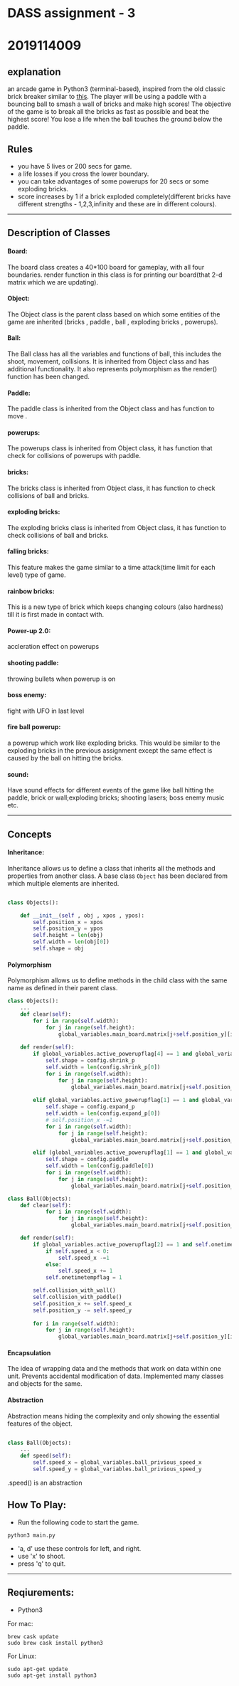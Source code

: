 # DASS assignment - 3
# 2019114009

## explanation

an arcade game in Python3 (terminal-based), inspired from the old classic brick breaker similar to [this](https://www.youtube.com/watch?v=BXEk0IHzHOM). The player will be using a paddle with a bouncing ball to smash a wall of bricks and make high scores! The objective of the game is to break all the bricks as fast as possible and beat the highest score! You lose a life when the ball touches the ground below the paddle.

Rules
-------------------

* you have 5 lives or 200 secs for game. 
* a life losses if you cross the lower boundary.
* you can take advantages of some powerups for 20 secs or some exploding bricks. 
* score increases by 1 if a brick exploded completely(different bricks have different strengths - 1,2,3,infinity and these are in different colours).


------------------------

Description of Classes 
--------------------------------------------
#### Board:
The board class creates a 40*100 board for gameplay, with all four boundaries. render function in this class is for printing our board(that 2-d matrix which we are updating).

#### Object:
The Object class is the parent class based on which some entities of the game are inherited (bricks , paddle , ball , exploding bricks , powerups).

#### Ball:
The Ball class has all the variables and functions of ball, this includes the shoot, movement, collisions. It is inherited from Object class and has additional functionality. It also represents polymorphism as the render() function has been changed.

#### Paddle:
The paddle class is inherited from the Object class and has function to move .

#### powerups:
The powerups class is inherited from Object class, it has function that check for collisions of powerups with paddle.

#### bricks:
The bricks class is inherited from Object class, it has function to check collisions of ball and bricks.

#### exploding bricks:
The exploding bricks class is inherited from Object class, it has function to check collisions of ball and bricks.

#### falling bricks:
This feature makes the game similar to a time attack(time limit for each level) type of game. 

#### rainbow bricks:
This is a new type of brick which keeps changing colours (also hardness) till it is first made in contact with.

#### Power-up 2.0:
accleration effect on powerups

#### shooting paddle:
throwing bullets when powerup is on 

#### boss enemy:
fight with UFO in last level

#### fire ball powerup:
a powerup which work like exploding bricks. 
This would be similar to the exploding bricks in the previous assignment except the same effect is caused by the ball on hitting the bricks.

#### sound:
Have sound effects for different events of the game like ball hitting the paddle, brick or wall;exploding bricks; shooting lasers; boss enemy music etc.
__________________

Concepts
--------------------------------------------

#### Inheritance:

Inheritance allows us to define a class that inherits all the methods and properties from another class. 
A base class `Object` has been declared from which multiple elements are inherited.

```python

class Objects():

    def __init__(self , obj , xpos , ypos):
        self.position_x = xpos
        self.position_y = ypos
        self.height = len(obj)
        self.width = len(obj[0])
        self.shape = obj

```

#### Polymorphism

Polymorphism allows us to define methods in the child class with the same name as defined in their parent class. 

```python
class Objects():
    ...
    def clear(self):
        for i in range(self.width):
            for j in range(self.height):
                global_variables.main_board.matrix[j+self.position_y][i+self.position_x] = " "
    
    def render(self):
        if global_variables.active_powerupflag[4] == 1 and global_variables.active_powerupflag[1] == 0:
            self.shape = config.shrink_p
            self.width = len(config.shrink_p[0])
            for i in range(self.width):
                for j in range(self.height):
                    global_variables.main_board.matrix[j+self.position_y][i+self.position_x] =( Back.CYAN + Fore.CYAN + self.shape[j][i] )
        
        elif global_variables.active_powerupflag[1] == 1 and global_variables.active_powerupflag[4] == 0:
            self.shape = config.expand_p
            self.width = len(config.expand_p[0])
            # self.position_x -=1 
            for i in range(self.width):
                for j in range(self.height):
                    global_variables.main_board.matrix[j+self.position_y][i+self.position_x] =( Back.CYAN + Fore.CYAN + self.shape[j][i] )

        elif (global_variables.active_powerupflag[1] == 1 and global_variables.active_powerupflag[4] == 1) or (global_variables.active_powerupflag[1] == 0 and global_variables.active_powerupflag[4] == 0):
            self.shape = config.paddle
            self.width = len(config.paddle[0])
            for i in range(self.width):
                for j in range(self.height):
                    global_variables.main_board.matrix[j+self.position_y][i+self.position_x] =( Back.CYAN + Fore.CYAN + self.shape[j][i] )
```
```python
class Ball(Objects):
    def clear(self):
            for i in range(self.width):
                for j in range(self.height):
                    global_variables.main_board.matrix[j+self.position_y][i+self.position_x] = " "

    def render(self):
        if global_variables.active_powerupflag[2] == 1 and self.onetimetempflag == 0:
            if self.speed_x < 0:
                self.speed_x -=1
            else:
                self.speed_x += 1
            self.onetimetempflag = 1

        self.collision_with_wall()
        self.collision_with_paddle()
        self.position_x += self.speed_x
        self.position_y -= self.speed_y
        
        for i in range(self.width):
            for j in range(self.height):
                global_variables.main_board.matrix[j+self.position_y][i+self.position_x] = self.shape[j][i]
```

#### Encapsulation

The idea of wrapping data and the methods that work on data within one unit. Prevents accidental modification of data.
Implemented many classes and objects for the same.

#### Abstraction

Abstraction means hiding the complexity and only showing the essential features of the object.

```python

class Ball(Objects):
    ...
    def speed(self):
        self.speed_x = global_variables.ball_privious_speed_x
        self.speed_y = global_variables.ball_privious_speed_y
```
.speed() is an abstraction

How To Play:
------------------

* Run the following code to start the game.
```
python3 main.py
```
* 'a,  d' use these controls for left, and right.
* use 'x' to shoot. 
* press 'q' to quit.

___________________

Reqiurements:
--------------------
- Python3

For mac:
```
brew cask update
sudo brew cask install python3
```
For Linux:
```
sudo apt-get update
sudo apt-get install python3
```
